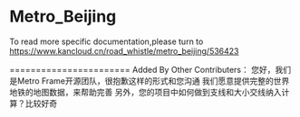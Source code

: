# Metro_Beijing
To read more specific documentation,please turn to https://www.kancloud.cn/road_whistle/metro_beijing/536423


=======================
Added By Other Contributers：
您好，我们是Metro Frame开源团队，很抱歉这样的形式和您沟通
我们愿意提供完整的世界地铁的地图数据，来帮助完善
另外，您的项目中如何做到支线和大小交线纳入计算？比较好奇
